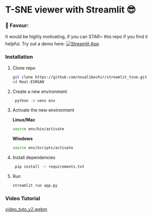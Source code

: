 # T-SNE viewer with Streamlit 😎

### 📢 Favour:
It would be highly motivating, if you can STAR⭐ this repo if you find it helpful.
Try out a demo here: [![Streamlit App](https://static.streamlit.io/badges/streamlit_badge_black_white.svg)](https://tsne-viewer.streamlit.app/)

### Installation
1. Clone repo
   ```bash
   git clone https://github.com/noualibechir/streamlit_tsne.git
   cd Real-ESRGAN
   
   ```
2. Create a new environment 
    ```bash
     python -m venv env
    ```
3. Activate the new environment

   **Linux/Mac**

    ```bash
    source env/bin/activate
    ```
   **Windows**
   ```bash
   source env/Scripts/activate
   ```
4. Install dependencies 
    
   ```bash
    pip install -r requirements.txt
    ```
5. Run
   ```bash
   streamlit run app.py
   ```
### Video Tutorial 
[video_tuto_v2.webm](https://github.com/noualibechir/streamlit_tsne/assets/94851376/c3f8351c-02f4-4f07-8b5c-e4af630305f8)



